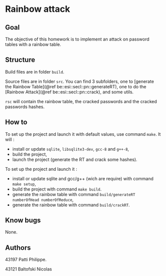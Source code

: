 # Rainbow attack

## Goal
The objective of this homework is to implement an attack on password tables with a rainbow table.

## Structure
Build files are in folder `build`.

Source files are in folder `src`. You can find 3 subfolders, one to [generate the Rainbow Table](@ref be::esi::secl::pn::generateRT), one to do the [Rainbow Attack](@ref be::esi::secl::pn::crack), and some utils.

`rsc` will contain the rainbow table, the cracked passwords and the cracked passwords hashes.

## How to
To set up the project and launch it with default values, use command `make`. It will :
* install or update `sqlite`, `libsqlite3-dev`, `gcc-8` and `g++-8`,
* build the project,
* launch the project (generate the RT and crack some hashes).

To set up the project and launch it :
* install or update sqlite and gcc/g++ (wich are require) with command `make setup`,
* build the project with command `make build`.
* generate the rainbow table with command `build/generateRT numberOfHead numberOfReduce`,
* generate the rainbow table with command `build/crackRT`.

## Know bugs
None.

## Authors
43197 Patti Philippe.

43121 Baltofski Nicolas